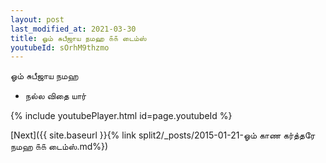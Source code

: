 ```yaml
---
layout: post
last_modified_at: 2021-03-30
title: ஓம் சுபீஜாய நமஹ ௧௧ டைம்ஸ்
youtubeId: sOrhM9thzmo
---
```

 
 
 ஓம் சுபீஜாய நமஹ  
 
 -  நல்ல விதை யார் 
 
  
 
  
 
 
 
 
 
 


{% include youtubePlayer.html id=page.youtubeId %}
 
[Next]({{ site.baseurl }}{% link  split2/_posts/2015-01-21-ஓம் காண கர்த்தரே நமஹ ௧௧ டைம்ஸ்.md%})
 
